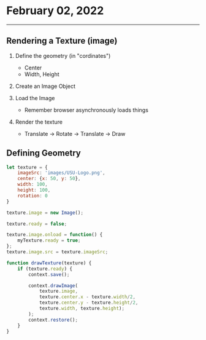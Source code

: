 # February 02, 2022

---

## Rendering a Texture (image)

1) Define the geometry (in "cordinates")
   * Center
   * Width, Height

2) Create an Image Object
3) Load the Image
   * Remember browser asynchronously loads things
4) Render the texture
   * Translate -> Rotate -> Translate -> Draw

## Defining Geometry

```javascript
let texture = {
    imageSrc: 'images/USU-Logo.png',
    center: {x: 50, y: 50},
    width: 100, 
    height: 100,
    rotation: 0
}

texture.image = new Image();

texture.ready = false;

texture.image.onload = function() {
    myTexture.ready = true;
};
texture.image.src = texture.imageSrc;
```

```javascript
function drawTexture(texture) {
    if (texture.ready) {
        context.save();

        context.drawImage(
            texture.image,
            texture.center.x - texture.width/2,
            texture.center.y - texture.height/2,
            texture.width, texture.height);
        );
        context.restore();
    }
}
```